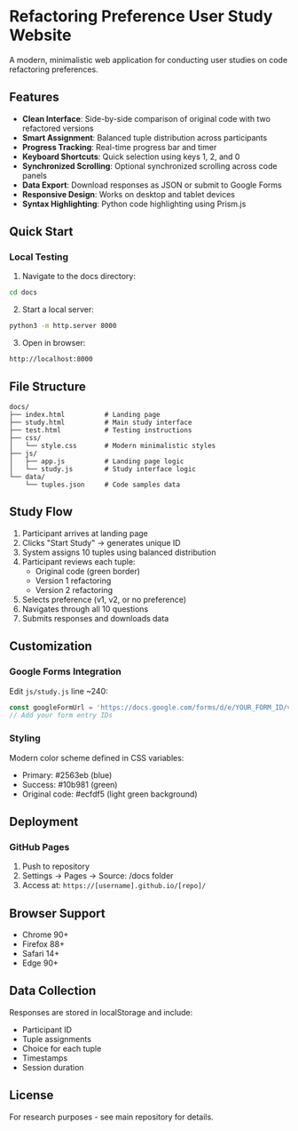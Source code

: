 # Refactoring Preference User Study Website

A modern, minimalistic web application for conducting user studies on code refactoring preferences.

## Features

- **Clean Interface**: Side-by-side comparison of original code with two refactored versions
- **Smart Assignment**: Balanced tuple distribution across participants
- **Progress Tracking**: Real-time progress bar and timer
- **Keyboard Shortcuts**: Quick selection using keys 1, 2, and 0
- **Synchronized Scrolling**: Optional synchronized scrolling across code panels
- **Data Export**: Download responses as JSON or submit to Google Forms
- **Responsive Design**: Works on desktop and tablet devices
- **Syntax Highlighting**: Python code highlighting using Prism.js

## Quick Start

### Local Testing

1. Navigate to the docs directory:
```bash
cd docs
```

2. Start a local server:
```bash
python3 -m http.server 8000
```

3. Open in browser:
```
http://localhost:8000
```

## File Structure

```
docs/
├── index.html          # Landing page
├── study.html          # Main study interface
├── test.html           # Testing instructions
├── css/
│   └── style.css       # Modern minimalistic styles
├── js/
│   ├── app.js          # Landing page logic
│   └── study.js        # Study interface logic
└── data/
    └── tuples.json     # Code samples data
```

## Study Flow

1. Participant arrives at landing page
2. Clicks "Start Study" → generates unique ID
3. System assigns 10 tuples using balanced distribution
4. Participant reviews each tuple:
   - Original code (green border)
   - Version 1 refactoring
   - Version 2 refactoring
5. Selects preference (v1, v2, or no preference)
6. Navigates through all 10 questions
7. Submits responses and downloads data

## Customization

### Google Forms Integration

Edit `js/study.js` line ~240:
```javascript
const googleFormUrl = 'https://docs.google.com/forms/d/e/YOUR_FORM_ID/viewform';
// Add your form entry IDs
```

### Styling

Modern color scheme defined in CSS variables:
- Primary: #2563eb (blue)
- Success: #10b981 (green)
- Original code: #ecfdf5 (light green background)

## Deployment

### GitHub Pages

1. Push to repository
2. Settings → Pages → Source: /docs folder
3. Access at: `https://[username].github.io/[repo]/`

## Browser Support

- Chrome 90+
- Firefox 88+
- Safari 14+
- Edge 90+

## Data Collection

Responses are stored in localStorage and include:
- Participant ID
- Tuple assignments
- Choice for each tuple
- Timestamps
- Session duration

## License

For research purposes - see main repository for details.